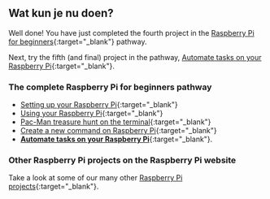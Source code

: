 ## Wat kun je nu doen?

Well done! You have just completed the fourth project in the [Raspberry Pi for beginners](https://projects.raspberrypi.org/en/pathways/raspberry-pi-beginners){:target="_blank"} pathway.

Next, try the fifth (and final) project in the pathway, [Automate tasks on your Raspberry Pi](https://projects.raspberrypi.org/en/projects/rpi-automate-tasks/){:target="_blank"}.

### The complete Raspberry Pi for beginners pathway

- [Setting up your Raspberry Pi](https://projects.raspberrypi.org/en/projects/raspberry-pi-setting-up/){:target="_blank"}
- [Using your Raspberry Pi](https://projects.raspberrypi.org/en/projects/raspberry-pi-using/){:target="_blank"}
- [Pac-Man treasure hunt on the terminal](https://projects.raspberrypi.org/en/projects/pacman-terminal){:target="_blank"}
- [Create a new command on Raspberry Pi](https://projects.raspberrypi.org/en/projects/raspberry-pi-command/){:target="_blank"}
- [**Automate tasks on your Raspberry Pi**](https://projects.raspberrypi.org/en/projects/rpi-automate-tasks/){:target="_blank"}.

### Other Raspberry Pi projects on the Raspberry Pi website

Take a look at some of our many other [Raspberry Pi projects](https://projects.raspberrypi.org/en/projects?hardware%5B%5D=raspberry-pi){:target="_blank"}.
